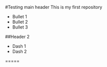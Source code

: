 #Testing main header
This is my first repository 
* Bullet 1 
* Bullet 2
* Bullet 3


##Header 2

- Dash 1
- Dash 2

=====
